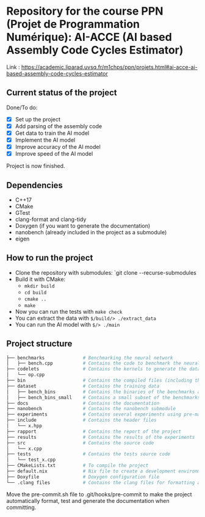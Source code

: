 # Repository for the course PPN (Projet de Programmation Numérique): AI-ACCE (AI based Assembly Code Cycles Estimator)

Link : <https://academic.liparad.uvsq.fr/m1chps/ppn/projets.html#ai-acce-ai-based-assembly-code-cycles-estimator>

## Current status of the project

Done/To do:

- [x] Set up the project
- [x] Add parsing of the assembly code
- [x] Get data to train the AI model
- [x] Implement the AI model
- [x] Improve accuracy of the AI model
- [x] Improve speed of the AI model

Project is now finished.

## Dependencies

- C++17
- CMake
- GTest
- clang-format and clang-tidy
- Doxygen (if you want to generate the documentation)
- nanobench (already included in the project as a submodule)
- eigen

## How to run the project

- Clone the repository with submodules: `git clone --recurse-submodules
- Build it with CMake:
  - `mkdir build`
  - `cd build`
  - `cmake ..`
  - `make`
- Now you can run the tests with `make check`
- You can extract the data with `$/build/> ./extract_data`
- You can run the AI model with `$/> ./main`

## Project structure

```r
├── benchmarks              # Benchmarking the neural network
│   ├── bench.cpp           # Contains the code to benchmark the neural network
├── codelets                # Contains the kernels to generate the data
│   └── op.cpp
├── bin                     # Contains the compiled files (including the tests and benchmarks)
├── dataset                 # Contains the training data
│   ├── bench_bins          # Contains the binaries of the benchmarks along with the cycles count
│   ├── bench_bins_small    # Contains a small subset of the benchmarks binaries for testing
├── docs                    # Contains the documentation
├── nanobench               # Contains the nanobench submodule
├── experiments             # Contains several experiments using pre-made frameworks we did not related to the main project
├── include                 # Contains the header files
│   └── x.hpp
├── rapport                 # Contains the report of the project
├── results                 # Contains the results of the experiments
├── src                     # Contains the source code
│   └── x.cpp
├── tests                   # Contains the tests source code
│   └── test_x.cpp
├── CMakeLists.txt          # To compile the project
├── default.nix             # Nix file to create a development environment
├── Doxyfile                # Doxygen configuration file
└── .clang files            # Contains the clang files for formatting and linting like .clang-format, .clang-tidy and .clangd
```

Move the pre-commit.sh file to .git/hooks/pre-commit to make the project automatically format, test and generate the documentation when committing.
